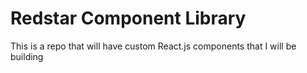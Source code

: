 # Redstar Component Library

This is a repo that will have custom React.js components that I will be building
